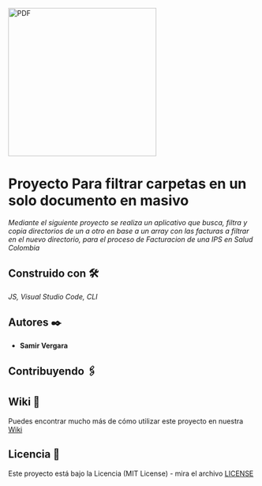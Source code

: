 <a href="https://developer.mozilla.org/es/docs/Web/JavaScript" target="_blank" rel="noreferrer"><img src="https://upload.wikimedia.org/wikipedia/commons/thumb/9/99/Unofficial_JavaScript_logo_2.svg/1200px-Unofficial_JavaScript_logo_2.svg.png" width="300" height="300" alt="PDF" /></a>

# Proyecto Para filtrar carpetas en un solo documento en masivo

_Mediante el siguiente proyecto se realiza un aplicativo que busca, filtra y copia directorios de un a otro en base a un array con las facturas a filtrar en el nuevo directorio, para el proceso de Facturacion de una IPS en Salud Colombia_

## Construido con 🛠️

_JS, Visual Studio Code, CLI_

## Autores ✒️

- **Samir Vergara**

## Contribuyendo 🖇️

## Wiki 📖

Puedes encontrar mucho más de cómo utilizar este proyecto en nuestra [Wiki](https://github.com/web-v2/)

## Licencia 📄

Este proyecto está bajo la Licencia (MIT License) - mira el archivo [LICENSE](LICENSE)
